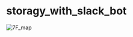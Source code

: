 # storagy_with_slack_bot

![7F_map](https://github.com/user-attachments/assets/e9f7ef82-3301-42de-b82b-8169bf0d533f)
